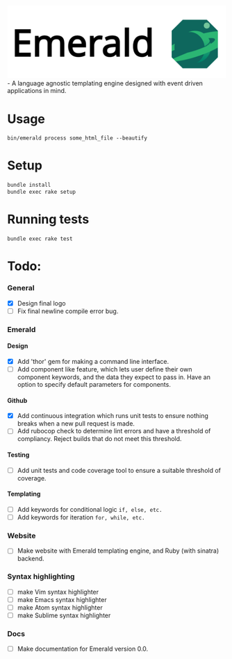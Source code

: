 <img src='emerald-logo.png' alt='Drawing' width='600px' />
- A language agnostic templating engine designed with event driven applications in mind.

# Usage
```
bin/emerald process some_html_file --beautify
```

# Setup
```
bundle install
bundle exec rake setup
```

# Running tests
```
bundle exec rake test
```


# Todo:
### General
- [x] Design final logo
- [ ] Fix final newline compile error bug.

### Emerald
#### Design
- [x] Add 'thor' gem for making a command line interface.
- [ ] Add component like feature, which lets user define their own component keywords, and the data they expect to pass in. Have an option to specify default parameters for components.

#### Github
- [x] Add continuous integration which runs unit tests to ensure nothing breaks when a new pull request is made.
- [ ] Add rubocop check to determine lint errors and have a threshold of compliancy. Reject builds that do not meet this threshold.

#### Testing
- [ ] Add unit tests and code coverage tool to ensure a suitable threshold of coverage.

#### Templating
- [ ] Add keywords for conditional logic `if, else, etc.`
- [ ] Add keywords for iteration `for, while, etc.`

### Website
- [ ] Make website with Emerald templating engine, and Ruby (with sinatra) backend.

### Syntax highlighting
- [ ] make Vim syntax highlighter
- [ ] make Emacs syntax highlighter
- [ ] make Atom syntax highlighter
- [ ] make Sublime syntax highlighter

### Docs
- [ ] Make documentation for Emerald version 0.0.
